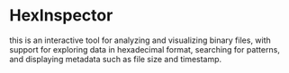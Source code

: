 # HexInspector
this is an interactive tool for analyzing and visualizing binary files, with support for exploring data in hexadecimal format, searching for patterns, and displaying metadata such as file size and timestamp.
